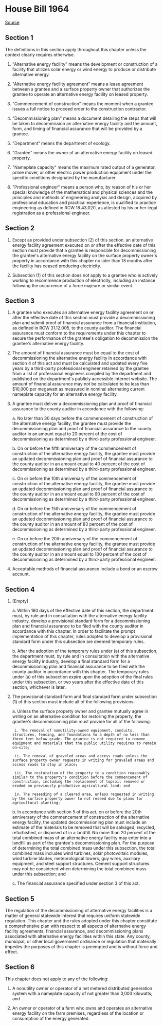 # House Bill 1964

[Source](http://lawfilesext.leg.wa.gov/biennium/2021-22/Xml/Bills/House%20Bills/1964.xml)
## Section 1
The definitions in this section apply throughout this chapter unless the context clearly requires otherwise.

1. "Alternative energy facility" means the development or construction of a facility that utilizes solar energy or wind energy to produce or distribute alternative energy.

2. "Alternative energy facility agreement" means a lease agreement between a grantee and a surface property owner that authorizes the grantee to operate an alternative energy facility on leased property.

3. "Commencement of construction" means the moment when a grantee issues a full notice to proceed order to the construction contractor.

4. "Decommissioning plan" means a document detailing the steps that will be taken to decommission an alternative energy facility and the amount, form, and timing of financial assurance that will be provided by a grantee.

5. "Department" means the department of ecology.

6. "Grantee" means the owner of an alternative energy facility on leased property.

7. "Nameplate capacity" means the maximum rated output of a generator, prime mover, or other electric power production equipment under the specific conditions designated by the manufacturer.

8. "Professional engineer" means a person who, by reason of his or her special knowledge of the mathematical and physical sciences and the principles and methods of engineering analysis and design, acquired by professional education and practical experience, is qualified to practice engineering as defined in RCW 18.43.020, as attested by his or her legal registration as a professional engineer.


## Section 2
1. Except as provided under subsection (2) of this section, an alternative energy facility agreement executed on or after the effective date of this section must provide that a grantee is responsible for decommissioning the grantee's alternative energy facility on the surface property owner's property in accordance with this chapter no later than 18 months after the facility has ceased producing electricity.

2. Subsection (1) of this section does not apply to a grantee who is actively working to recommence production of electricity, including an instance following the occurrence of a force majeure or similar event.


## Section 3
1. A grantee who executes an alternative energy facility agreement on or after the effective date of this section must provide a decommissioning plan and submit proof of financial assurance from a financial institution, as defined in RCW 31.12.005, to the county auditor. The financial assurance must conform to the requirements under this chapter to secure the performance of the grantee's obligation to decommission the grantee's alternative energy facility.

2. The amount of financial assurance must be equal to the cost of decommissioning the alternative energy facility in accordance with section 4 of this act and must be calculated and updated every five years by a third-party professional engineer retained by the grantee from a list of professional engineers compiled by the department and published on the department's publicly accessible internet website. The amount of financial assurance may not be calculated to be less than $10,000 per megawatt as measured in nominal alternating current nameplate capacity for an alternative energy facility.

3. A grantee must deliver a decommissioning plan and proof of financial assurance to the county auditor in accordance with the following:

    a. No later than 30 days before the commencement of construction of the alternative energy facility, the grantee must provide the decommissioning plan and proof of financial assurance to the county auditor in an amount equal to 20 percent of the cost of decommissioning as determined by a third-party professional engineer.

    b. On or before the fifth anniversary of the commencement of construction of the alternative energy facility, the grantee must provide an updated decommissioning plan and proof of financial assurance to the county auditor in an amount equal to 40 percent of the cost of decommissioning as determined by a third-party professional engineer.

    c. On or before the 10th anniversary of the commencement of construction of the alternative energy facility, the grantee must provide an updated decommissioning plan and proof of financial assurance to the county auditor in an amount equal to 60 percent of the cost of decommissioning as determined by a third-party professional engineer.

    d. On or before the 15th anniversary of the commencement of construction of the alternative energy facility, the grantee must provide an updated decommissioning plan and proof of financial assurance to the county auditor in an amount of 80 percent of the cost of decommissioning as determined by a third-party professional engineer.

    e. On or before the 20th anniversary of the commencement of construction of the alternative energy facility, the grantee must provide an updated decommissioning plan and proof of financial assurance to the county auditor in an amount equal to 100 percent of the cost of decommissioning as determined by a third-party professional engineer.

4. Acceptable methods of financial assurance include a bond or an escrow account.


## Section 4
1. [Empty]

    a. Within 180 days of the effective date of this section, the department must, by rule and in consultation with the alternative energy facility industry, develop a provisional standard form for a decommissioning plan and financial assurance to be filed with the county auditor in accordance with this chapter. In order to facilitate the prompt implementation of this chapter, rules adopted to develop a provisional standard form under this subsection are deemed temporary rules.

    b. After the adoption of the temporary rules under (a) of this subsection, the department must, by rule and in consultation with the alternative energy facility industry, develop a final standard form for a decommissioning plan and financial assurance to be filed with the county auditor in accordance with this chapter. The temporary rules under (a) of this subsection expire upon the adoption of the final rules under this subsection, or two years after the effective date of this section, whichever is later.

2. The provisional standard form and final standard form under subsection (1) of this section must include all of the following provisions:

    a. Unless the surface property owner and grantee mutually agree in writing on an alternative condition for restoring the property, the grantee's decommissioning plan must provide for all of the following:

        i. The removal of nonutility-owned equipment, conduits, structures, fencing, and foundations to a depth of no less than three feet below grade. The grantee is not required to remove equipment and materials that the public utility requires to remain on-site;

        ii. The removal of graveled areas and access roads unless the surface property owner requests in writing for graveled areas and access roads to stay in place;

        iii. The restoration of the property to a condition reasonably similar to the property's condition before the commencement of construction, including the replacement of topsoil removed or eroded on previously productive agricultural land; and

        iv. The reseeding of a cleared area, unless requested in writing by the surface property owner to not reseed due to plans for agricultural planting;

    b. In accordance with section 5 of this act, on or before the 20th anniversary of the commencement of construction of the alternative energy facility, the updated decommissioning plan must include an estimate of the materials to be removed that will be salvaged, recycled, refurbished, or disposed of in a landfill. No more than 20 percent of the total combined mass of an alternative energy facility may enter into a landfill as part of the grantee's decommissioning plan. For the purpose of determining the total combined mass under this subsection, the total combined mass includes wind turbines, solar photovoltaic modules, wind turbine blades, meteorological towers, guy wires, auxiliary equipment, and steel support structures. Cement support structures may not be considered when determining the total combined mass under this subsection; and

    c. The financial assurance specified under section 3 of this act.


## Section 5
The regulation of the decommissioning of alternative energy facilities is a matter of general statewide interest that requires uniform statewide regulation. This chapter and the rules adopted under this chapter constitute a comprehensive plan with respect to all aspects of alternative energy facility agreements, financial assurance, and decommissioning plans associated with alternative energy facilities within this state. Any county, municipal, or other local government ordinance or regulation that materially impedes the purposes of this chapter is preempted and is without force and effect.


## Section 6
This chapter does not apply to any of the following:

1. A nonutility owner or operator of a net metered distributed generation system with a nameplate capacity of not greater than 3,000 kilowatts; and

2. An owner or operator of a farm who owns and operates an alternative energy facility on the farm premises, regardless of the location or consumption of the energy generated.

